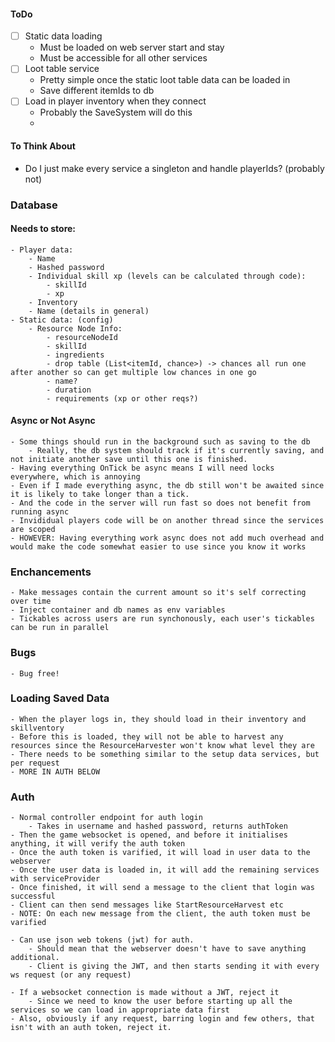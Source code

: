 #### ToDo

- [ ] Static data loading
  - Must be loaded on web server start and stay
  - Must be accessible for all other services
- [ ] Loot table service
  - Pretty simple once the static loot table data can be loaded in
  - Save different itemIds to db
- [ ] Load in player inventory when they connect
  - Probably the SaveSystem will do this
  -

#### To Think About

- Do I just make every service a singleton and handle playerIds? (probably not)

### Database

#### Needs to store:

    - Player data:
        - Name
        - Hashed password
        - Individual skill xp (levels can be calculated through code):
            - skillId
            - xp
        - Inventory
        - Name (details in general)
    - Static data: (config)
        - Resource Node Info:
            - resourceNodeId
            - skillId
            - ingredients
            - drop table (List<itemId, chance>) -> chances all run one after another so can get multiple low chances in one go
            - name?
            - duration
            - requirements (xp or other reqs?)

#### Async or Not Async

    - Some things should run in the background such as saving to the db
        - Really, the db system should track if it's currently saving, and not initiate another save until this one is finished.
    - Having everything OnTick be async means I will need locks everywhere, which is annoying
    - Even if I made everything async, the db still won't be awaited since it is likely to take longer than a tick.
    - And the code in the server will run fast so does not benefit from running async
    - Invididual players code will be on another thread since the services are scoped
    - HOWEVER: Having everything work async does not add much overhead and would make the code somewhat easier to use since you know it works

### Enchancements

    - Make messages contain the current amount so it's self correcting over time
    - Inject container and db names as env variables
    - Tickables across users are run synchonously, each user's tickables can be run in parallel

### Bugs

    - Bug free!

### Loading Saved Data

    - When the player logs in, they should load in their inventory and skillventory
    - Before this is loaded, they will not be able to harvest any resources since the ResourceHarvester won't know what level they are
    - There needs to be something similar to the setup data services, but per request
    - MORE IN AUTH BELOW

### Auth

    - Normal controller endpoint for auth login
        - Takes in username and hashed password, returns authToken
    - Then the game websocket is opened, and before it initialises anything, it will verify the auth token
    - Once the auth token is varified, it will load in user data to the webserver
    - Once the user data is loaded in, it will add the remaining services with serviceProvider
    - Once finished, it will send a message to the client that login was successful
    - Client can then send messages like StartResourceHarvest etc
    - NOTE: On each new message from the client, the auth token must be varified

    - Can use json web tokens (jwt) for auth.
        - Should mean that the webserver doesn't have to save anything additional.
        - Client is giving the JWT, and then starts sending it with every ws request (or any request)

    - If a websocket connection is made without a JWT, reject it
        - Since we need to know the user before starting up all the services so we can load in appropriate data first
    - Also, obviously if any request, barring login and few others, that isn't with an auth token, reject it.
